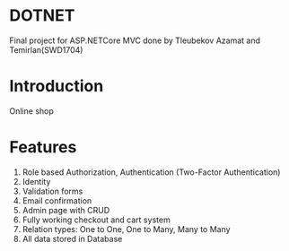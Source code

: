 # DOTNET
Final project for ASP.NETCore MVC done by Tleubekov Azamat and Temirlan(SWD1704)
# Introduction
Online shop
# Features
1. Role based Authorization, Authentication (Two-Factor Authentication)
2. Identity
3. Validation forms
4. Email confirmation
5. Admin page with CRUD
6. Fully working checkout and cart system
7. Relation types: One to One, One to Many, Many to Many
8. All data stored in Database
